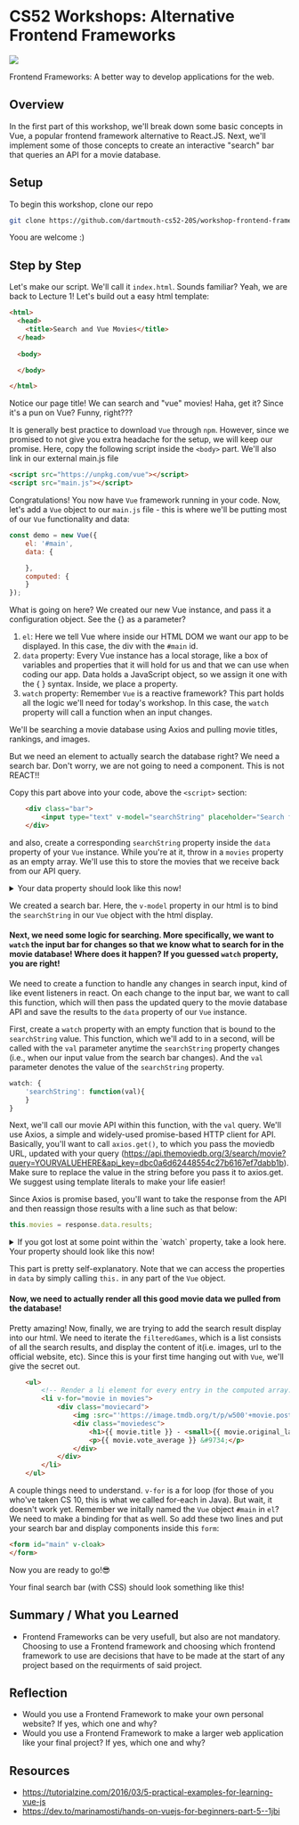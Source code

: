 # CS52 Workshops:  Alternative Frontend Frameworks

![](https://media.giphy.com/media/l3vQXZiBGhxBEALEk/giphy.gif)

Frontend Frameworks: A better way to develop applications for the web.

## Overview

In the first part of this workshop, we'll break down some basic concepts in Vue, a popular frontend framework alternative to React.JS. Next, we'll implement some of those concepts to create an interactive "search" bar that queries an API for a movie database.

## Setup
To begin this workshop, clone our repo
```bash
git clone https://github.com/dartmouth-cs52-20S/workshop-frontend-framework.git
```
Yoou are welcome :)

## Step by Step

Let's make our script. We'll call it `index.html`. Sounds familiar? Yeah, we are back to Lecture 1! Let's build out a easy html template:
```html
<html>
  <head>
    <title>Search and Vue Movies</title>
  </head>
  
  <body>

  </body>

</html>
```
Notice our page title! We can search and "vue" movies! Haha, get it? Since it's a pun on Vue? Funny, right???

It is generally best practice to download `Vue` through `npm`. However, since we promised to not give you extra headache for the setup, we will keep our promise. Here, copy the following script inside the `<body>` part. We'll also link in our external main.js file
```html
<script src="https://unpkg.com/vue"></script>
<script src="main.js"></script>

```
Congratulations! You now have `Vue` framework running in your code. Now, let's add a `Vue` object to our `main.js` file - this is where we'll be putting most of our `Vue` functionality and data:
```javascript
const demo = new Vue({
    el: '#main',
    data: {

    },
    computed: {
    }
});
```
What is going on here?
We created our new Vue instance, and pass it a configuration object. See the {} as a parameter?

1. `el`: Here we tell Vue where inside our HTML DOM we want our app to be displayed. In this case, the div with the `#main` id.
2. `data` property: Every Vue instance has a local storage, like a box of variables and properties that it will hold for us and that we can use when coding our app. Data holds a JavaScript object, so we assign it one with the { } syntax. Inside, we place a property.
3. `watch` property: Remember `Vue` is a reactive framework? This part holds all the logic we'll need for today's workshop. In this case, the `watch` property will call a function when an input changes.

We'll be searching a movie database using Axios and pulling movie titles, rankings, and images.

But we need an element to actually search the database right? We need a search bar. Don't worry, we are not going to need a component. This is not REACT!!

Copy this part above into your code, above the `<script>` section:
```html
    <div class="bar">
        <input type="text" v-model="searchString" placeholder="Search for a movie" />
    </div>
```
and also, create a corresponding `searchString` property inside the `data` property of your `Vue` instance. While you're at it, throw in a `movies` property as an empty array. We'll use this to store the movies that we receive back from our API query.
<details>
 <summary>Your data property should look like this now!</summary>
 
 ```javascript
data: {
        searchString: "",
        movies: []
    },
 ```
</details>

We created a search bar. Here, the `v-model` property in our html is to bind the `searchString` in our `Vue` object with the html display.

#### Next, we need some logic for searching. More specifically, we want to `watch` the input bar for changes so that we know what to search for in the movie database! Where does it happen? If you guessed `watch` property, you are right!

We need to create a function to handle any changes in search input, kind of like event listeners in react. On each change to the input bar, we want to call this function, which will then pass the updated query to the movie database API and save the results to the `data` property of our `Vue` instance.

First, create a `watch` property with an empty function that is bound to the `searchString` value. This function, which we'll add to in a second, will be called with the `val` parameter anytime the `searchString` property changes (i.e., when our input value from the search bar changes). And the `val` parameter denotes the value of the `searchString` property.

```javascript
watch: {
    'searchString': function(val){
    }
}
```

Next, we'll call our movie API within this function, with the `val` query. We'll use Axios, a simple and widely-used promise-based HTTP client for API. Basically, you'll want to call `axios.get()`, to which you pass the moviedb URL, updated with your query (https://api.themoviedb.org/3/search/movie?query=YOURVALUEHERE&api_key=dbc0a6d62448554c27b6167ef7dabb1b). Make sure to replace the value in the string before you pass it to axios.get. We suggest using template literals to make your life easier!

Since Axios is promise based, you'll want to take the response from the API and then reassign those results with a line such as that below:

```javascript
this.movies = response.data.results;
```


<details>
 <summary>If you got lost at some point within the `watch` property, take a look here. Your property should look like this now!</summary>
  
```javascript
watch: {
    'searchString': function(val){
        axios.get(`https://api.themoviedb.org/3/search/movie?query=${val}&api_key=dbc0a6d62448554c27b6167ef7dabb1b`).then(response => {
            this.movies = response.data.results
        });
    }
}
```
</details>

This part is pretty self-explanatory. Note that we can access the properties in `data` by simply calling `this.` in any part of the `Vue` object. 

#### Now, we need to actually render all this good movie data we pulled from the database!

Pretty amazing! Now, finally, we are trying to add the search result display into our html. We need to iterate the `filteredGames`, which is a list consists of all the search results, and display the content of it(i.e. images, url to the official website, etc). Since this is your first time hanging out with `Vue`, we'll give the secret out.

```html
    <ul>
        <!-- Render a li element for every entry in the computed array. -->
        <li v-for="movie in movies">
            <div class="moviecard">
                <img :src="'https://image.tmdb.org/t/p/w500'+movie.poster_path">
                <div class="moviedesc">
                    <h1>{{ movie.title }} - <small>{{ movie.original_language }}</small></h1>
                    <p>{{ movie.vote_average }} &#9734;</p>
                </div>
            </div>
        </li>
    </ul>

```
A couple things need to understand. `v-for` is a for loop (for those of you who've taken CS 10, this is what we called for-each in Java).  But wait, it doesn't work yet. Remember we initally named the `Vue` object `#main` in `el`? We need to make a binding for that as well. So add these two lines and put your search bar and display components inside this `form`:
```html
<form id="main" v-cloak>
</form>

```
Now you are ready to go!:sunglasses: 


Your final search bar (with CSS) should look something like this!



## Summary / What you Learned

* Frontend Frameworks can be very usefull, but also are not mandatory. Choosing to use a Frontend framework and choosing which frontend framework to use are decisions that have to be made at the start of any project based on the requirments of said project.

## Reflection

* Would you use a Frontend Framework to make your own personal website? If yes, which one and why?
* Would you use a Frontend Framework to make a larger web application like your final project? If yes, which one and why?


## Resources

* https://tutorialzine.com/2016/03/5-practical-examples-for-learning-vue-js
* https://dev.to/marinamosti/hands-on-vuejs-for-beginners-part-5--1jbi
